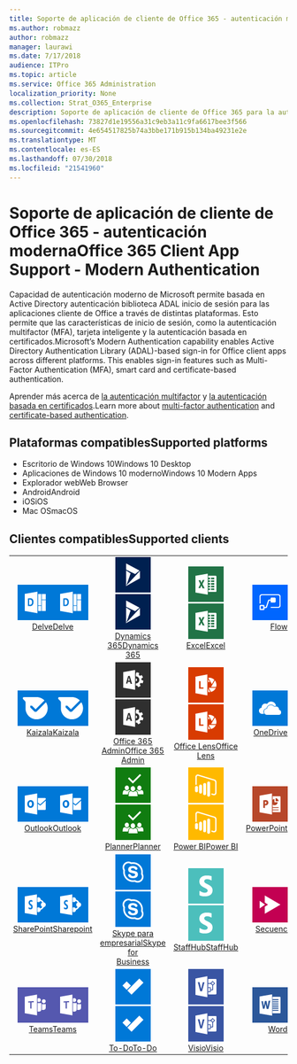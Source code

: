 ```yaml
---
title: Soporte de aplicación de cliente de Office 365 - autenticación moderna
ms.author: robmazz
author: robmazz
manager: laurawi
ms.date: 7/17/2018
audience: ITPro
ms.topic: article
ms.service: Office 365 Administration
localization_priority: None
ms.collection: Strat_O365_Enterprise
description: Soporte de aplicación de cliente de Office 365 para la autenticación moderna.
ms.openlocfilehash: 73827d1e19556a31c9eb3a11c9fa6617bee3f566
ms.sourcegitcommit: 4e654517825b74a3bbe171b915b134ba49231e2e
ms.translationtype: MT
ms.contentlocale: es-ES
ms.lasthandoff: 07/30/2018
ms.locfileid: "21541960"
---
```

# <a name="office-365-client-app-support---modern-authentication"></a><span data-ttu-id="f7604-103">Soporte de aplicación de cliente de Office 365 - autenticación moderna</span><span class="sxs-lookup"><span data-stu-id="f7604-103">Office 365 Client App Support - Modern Authentication</span></span>

<span data-ttu-id="f7604-p101">Capacidad de autenticación moderno de Microsoft permite basada en Active Directory autenticación biblioteca ADAL inicio de sesión para las aplicaciones cliente de Office a través de distintas plataformas. Esto permite que las características de inicio de sesión, como la autenticación multifactor (MFA), tarjeta inteligente y la autenticación basada en certificados.</span><span class="sxs-lookup"><span data-stu-id="f7604-p101">Microsoft’s Modern Authentication capability enables Active Directory Authentication Library (ADAL)-based sign-in for Office client apps across different platforms. This enables sign-in features such as Multi-Factor Authentication (MFA), smart card and certificate-based authentication.</span></span>

<span data-ttu-id="f7604-106">Aprender más acerca de [la autenticación multifactor](https://docs.microsoft.com/azure/active-directory/authentication/multi-factor-authentication) y [la autenticación basada en certificados](https://docs.microsoft.com/azure/active-directory/active-directory-certificate-based-authentication-get-started).</span><span class="sxs-lookup"><span data-stu-id="f7604-106">Learn more about [multi-factor authentication](https://docs.microsoft.com/azure/active-directory/authentication/multi-factor-authentication) and [certificate-based authentication](https://docs.microsoft.com/azure/active-directory/active-directory-certificate-based-authentication-get-started).</span></span>

## <a name="supported-platforms"></a><span data-ttu-id="f7604-107">Plataformas compatibles</span><span class="sxs-lookup"><span data-stu-id="f7604-107">Supported platforms</span></span>

 - <span data-ttu-id="f7604-108">Escritorio de Windows 10</span><span class="sxs-lookup"><span data-stu-id="f7604-108">Windows 10 Desktop</span></span>
 - <span data-ttu-id="f7604-109">Aplicaciones de Windows 10 moderno</span><span class="sxs-lookup"><span data-stu-id="f7604-109">Windows 10 Modern Apps</span></span>
 - <span data-ttu-id="f7604-110">Explorador web</span><span class="sxs-lookup"><span data-stu-id="f7604-110">Web Browser</span></span>
 - <span data-ttu-id="f7604-111">Android</span><span class="sxs-lookup"><span data-stu-id="f7604-111">Android</span></span>
 - <span data-ttu-id="f7604-112">iOS</span><span class="sxs-lookup"><span data-stu-id="f7604-112">iOS</span></span>
 - <span data-ttu-id="f7604-113">Mac OS</span><span class="sxs-lookup"><span data-stu-id="f7604-113">macOS</span></span>

## <a name="supported-clients"></a><span data-ttu-id="f7604-114">Clientes compatibles</span><span class="sxs-lookup"><span data-stu-id="f7604-114">Supported clients</span></span>

| | | | | | |
|:---:|:---:|:---:|:---:|:---:|:---:|
| <span data-ttu-id="f7604-115">![Icono de profundizar](images/o365-delve-64x64.png)</span><span class="sxs-lookup"><span data-stu-id="f7604-115">![Delve icon](images/o365-delve-64x64.png)</span></span> <br> [<span data-ttu-id="f7604-116">Delve</span><span class="sxs-lookup"><span data-stu-id="f7604-116">Delve</span></span>](https://products.office.com/business/intelligent-search) | <span data-ttu-id="f7604-117">![Icono de Dynamics 365](images/o365-dynamics365-64x64.png)</span><span class="sxs-lookup"><span data-stu-id="f7604-117">![Dynamics 365 icon](images/o365-dynamics365-64x64.png)</span></span> <br> [<span data-ttu-id="f7604-118">Dynamics 365</span><span class="sxs-lookup"><span data-stu-id="f7604-118">Dynamics 365</span></span>](https://dynamics.microsoft.com) | <span data-ttu-id="f7604-119">![Icono de Excel](images/o365-excel-64x64.png)</span><span class="sxs-lookup"><span data-stu-id="f7604-119">![Excel icon](images/o365-excel-64x64.png)</span></span> <br> [<span data-ttu-id="f7604-120">Excel</span><span class="sxs-lookup"><span data-stu-id="f7604-120">Excel</span></span>](https://products.office.com/excel) | <span data-ttu-id="f7604-121">![Icono de flujo](images/o365-flow-64x64.png)</span><span class="sxs-lookup"><span data-stu-id="f7604-121">![Flow icon](images/o365-flow-64x64.png)</span></span> <br> [<span data-ttu-id="f7604-122">Flow</span><span class="sxs-lookup"><span data-stu-id="f7604-122">Flow</span></span>](https://flow.microsoft.com) | <span data-ttu-id="f7604-123">![Icono de formularios](images/o365-forms-64x64.png)</span><span class="sxs-lookup"><span data-stu-id="f7604-123">![Forms icon](images/o365-forms-64x64.png)</span></span> <br> [<span data-ttu-id="f7604-124">Formularios</span><span class="sxs-lookup"><span data-stu-id="f7604-124">Forms</span></span>](https://flow.microsoft.com/connectors/shared_microsoftforms/microsoft-forms/) | 
| <span data-ttu-id="f7604-125">![Icono de Kaizala](images/o365-kaizala-64x64.png)</span><span class="sxs-lookup"><span data-stu-id="f7604-125">![Kaizala icon](images/o365-kaizala-64x64.png)</span></span> <br> [<span data-ttu-id="f7604-126">Kaizala</span><span class="sxs-lookup"><span data-stu-id="f7604-126">Kaizala</span></span>](https://products.office.com/en/business/microsoft-kaizala) | <span data-ttu-id="f7604-127">![Icono de administración de Office 365](images/o365-o365admin-64x64.png)</span><span class="sxs-lookup"><span data-stu-id="f7604-127">![Office 365 Admin icon](images/o365-o365admin-64x64.png)</span></span> <br> [<span data-ttu-id="f7604-128">Office 365 <br> Admin</span><span class="sxs-lookup"><span data-stu-id="f7604-128">Office 365 <br> Admin</span></span>](https://products.office.com/business/manage-office-365-admin-app) | <span data-ttu-id="f7604-129">![Icono de lente](images/o365-lens-64x64.png)</span><span class="sxs-lookup"><span data-stu-id="f7604-129">![Lens icon](images/o365-lens-64x64.png)</span></span> <br> [<span data-ttu-id="f7604-130">Office Lens</span><span class="sxs-lookup"><span data-stu-id="f7604-130">Office Lens</span></span>](https://www.microsoft.com/p/office-lens/9wzdncrfj3t8?activetab=pivot%3Aoverviewtab) | <span data-ttu-id="f7604-131">![OneDrive para el icono de negocio](images/o365-OneDrive-64x64.png)</span><span class="sxs-lookup"><span data-stu-id="f7604-131">![OneDrive for Business icon](images/o365-OneDrive-64x64.png)</span></span> <br> [<span data-ttu-id="f7604-132">OneDrive</span><span class="sxs-lookup"><span data-stu-id="f7604-132">OneDrive</span></span>](https://products.office.com/onedrive-for-business/online-cloud-storage) | <span data-ttu-id="f7604-133">![Icono de OneNote](images/o365-OneNote-64x64.png)</span><span class="sxs-lookup"><span data-stu-id="f7604-133">![OneNote icon](images/o365-OneNote-64x64.png)</span></span> <br> [<span data-ttu-id="f7604-134">OneNote</span><span class="sxs-lookup"><span data-stu-id="f7604-134">OneNote</span></span>](https://products.office.com/onenote)
| <span data-ttu-id="f7604-135">![Icono de Outlook](images/o365-outlook-64x64.png)</span><span class="sxs-lookup"><span data-stu-id="f7604-135">![Outlook icon](images/o365-outlook-64x64.png)</span></span> <br> [<span data-ttu-id="f7604-136">Outlook</span><span class="sxs-lookup"><span data-stu-id="f7604-136">Outlook</span></span>](https://products.office.com/outlook) | <span data-ttu-id="f7604-137">![Icono de organizador](images/o365-planner-64x64.png)</span><span class="sxs-lookup"><span data-stu-id="f7604-137">![Planner icon](images/o365-planner-64x64.png)</span></span> <br> [<span data-ttu-id="f7604-138">Planner</span><span class="sxs-lookup"><span data-stu-id="f7604-138">Planner</span></span>](https://products.office.com/business/task-management-software) | <span data-ttu-id="f7604-139">![Icono de PowerBI](images/o365-powerbi-64x64.png)</span><span class="sxs-lookup"><span data-stu-id="f7604-139">![PowerBI icon](images/o365-powerbi-64x64.png)</span></span> <br> [<span data-ttu-id="f7604-140">Power BI</span><span class="sxs-lookup"><span data-stu-id="f7604-140">Power BI</span></span>](https://powerbi.microsoft.com) | <span data-ttu-id="f7604-141">![Icono de PowerPoint](images/o365-powerpoint-64x64.png)</span><span class="sxs-lookup"><span data-stu-id="f7604-141">![PowerPoint icon](images/o365-powerpoint-64x64.png)</span></span> <br> [<span data-ttu-id="f7604-142">PowerPoint</span><span class="sxs-lookup"><span data-stu-id="f7604-142">PowerPoint</span></span>](https://products.office.com/powerpoint) | <span data-ttu-id="f7604-143">![Icono de proyecto](images/o365-project-64x64.png)</span><span class="sxs-lookup"><span data-stu-id="f7604-143">![Project icon](images/o365-project-64x64.png)</span></span> <br> [<span data-ttu-id="f7604-144">Project</span><span class="sxs-lookup"><span data-stu-id="f7604-144">Project</span></span>](https://products.office.com/project) 
| <span data-ttu-id="f7604-145">![Icono de SharePoint](images/o365-sharepoint-64x64.png)</span><span class="sxs-lookup"><span data-stu-id="f7604-145">![SharePoint icon](images/o365-sharepoint-64x64.png)</span></span> <br> [<span data-ttu-id="f7604-146">SharePoint</span><span class="sxs-lookup"><span data-stu-id="f7604-146">Sharepoint</span></span>](https://products.office.com/sharepoint) | <span data-ttu-id="f7604-147">![Skype para el icono de negocio](images/o365-skypeforbusiness-64x64.png)</span><span class="sxs-lookup"><span data-stu-id="f7604-147">![Skype for Business icon](images/o365-skypeforbusiness-64x64.png)</span></span> <br> [<span data-ttu-id="f7604-148">Skype para <br> empresarial</span><span class="sxs-lookup"><span data-stu-id="f7604-148">Skype for <br> Business</span></span>](https://www.skype.com/business/) | <span data-ttu-id="f7604-149">![Icono de StaffHub](images/o365-staffhub-64x64.png)</span><span class="sxs-lookup"><span data-stu-id="f7604-149">![StaffHub icon](images/o365-staffhub-64x64.png)</span></span> <br> [<span data-ttu-id="f7604-150">StaffHub</span><span class="sxs-lookup"><span data-stu-id="f7604-150">StaffHub</span></span>](https://products.office.com/microsoft-staffhub/staff-scheduling-software) | <span data-ttu-id="f7604-151">![Icono de secuencia](images/o365-stream-64x64.png)</span><span class="sxs-lookup"><span data-stu-id="f7604-151">![Stream icon](images/o365-stream-64x64.png)</span></span> <br> [<span data-ttu-id="f7604-152">Secuencia</span><span class="sxs-lookup"><span data-stu-id="f7604-152">Stream</span></span>](https://stream.microsoft.com) | <span data-ttu-id="f7604-153">![Influir hora de elegir icono](images/o365-sway-64x64.png)</span><span class="sxs-lookup"><span data-stu-id="f7604-153">![Sway icon](images/o365-sway-64x64.png)</span></span> <br> [<span data-ttu-id="f7604-154">Sway</span><span class="sxs-lookup"><span data-stu-id="f7604-154">Sway</span></span>](https://sway.com)
| <span data-ttu-id="f7604-155">![Icono de equipos](images/o365-teams-64x64.png)</span><span class="sxs-lookup"><span data-stu-id="f7604-155">![Teams icon](images/o365-teams-64x64.png)</span></span> <br> [<span data-ttu-id="f7604-156">Teams</span><span class="sxs-lookup"><span data-stu-id="f7604-156">Teams</span></span>](https://products.office.com/microsoft-teams/group-chat-software) | <span data-ttu-id="f7604-157">![Icono de tareas pendientes](images/o365-todo-64x64.png)</span><span class="sxs-lookup"><span data-stu-id="f7604-157">![To-Do icon](images/o365-todo-64x64.png)</span></span> <br> [<span data-ttu-id="f7604-158">To-Do</span><span class="sxs-lookup"><span data-stu-id="f7604-158">To-Do</span></span>](https://todo.microsoft.com) | <span data-ttu-id="f7604-159">![Icono de Visio](images/o365-visio-64x64.png)</span><span class="sxs-lookup"><span data-stu-id="f7604-159">![Visio icon](images/o365-visio-64x64.png)</span></span> <br> [<span data-ttu-id="f7604-160">Visio</span><span class="sxs-lookup"><span data-stu-id="f7604-160">Visio</span></span>](https://products.office.com/visio/flowchart-software) | <span data-ttu-id="f7604-161">![Icono de Word](images/o365-word-64x64.png)</span><span class="sxs-lookup"><span data-stu-id="f7604-161">![Word icon](images/o365-word-64x64.png)</span></span> <br> [<span data-ttu-id="f7604-162">Word</span><span class="sxs-lookup"><span data-stu-id="f7604-162">Word</span></span>](https://products.office.com/word) | <span data-ttu-id="f7604-163">![Icono de yammer](images/o365-yammer-64x64.png)</span><span class="sxs-lookup"><span data-stu-id="f7604-163">![Yammer icon](images/o365-yammer-64x64.png)</span></span> <br> [<span data-ttu-id="f7604-164">Yammer</span><span class="sxs-lookup"><span data-stu-id="f7604-164">Yammer</span></span>](https://products.office.com/yammer/yammer-overview)